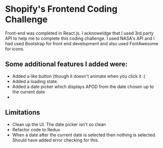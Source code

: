 # Shopify's Frontend Coding Challenge 


Front-end was completed in React.js. I acknoweldge that I used 3rd party API to help me to complete this coding challenge. I used NASA's API and I had used Bootstrap for front end development and also used FontAwesome for icons.

## Some additional features I added were:
- Added a like button (though it doesn't animate when you click it :( 
- Added a loading state.
- Added a date picker which displays APOD from the date chosen up to the current date
-

## Limitations
- Clean up the UI. The date picker isn't so clean
- Refactor code to Redux
- When a date after the current date is selected then nothing is selected. Should have added error checking for this.


